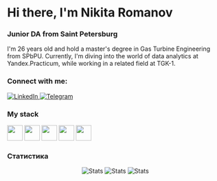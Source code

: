 <h1>Hi there, I'm Nikita Romanov </h1>
<h3>Junior DA from Saint Petersburg</h3>

<p>I'm 26 years old and hold a master's degree in Gas Turbine Engineering from SPbPU. Currently, I'm diving into the world of data analytics at Yandex.Practicum, while working in a related field at TGK-1.</p>


<h3>Connect with me:</h3>
<a href="https://www.linkedin.com/in/nikitaaromanovv">
  <img src="https://img.shields.io/badge/LinkedIn-%230077B5.svg?style=for-the-badge&logo=linkedin&logoColor=white" alt="LinkedIn"/>
</a>
<a href="https://t.me/nikitaaromanovv">
  <img src="https://img.shields.io/badge/Telegram-%232CA5E0.svg?style=for-the-badge&logo=telegram&logoColor=white" alt="Telegram"/>
</a>

<h3>My stack</h3>
<p>
  <img src="https://cdn.jsdelivr.net/gh/devicons/devicon/icons/python/python-plain.svg" height="36" />
  <img src="https://cdn.jsdelivr.net/gh/devicons/devicon/icons/pycharm/pycharm-original.svg" height="36" />
  <img src="https://cdn.jsdelivr.net/gh/devicons/devicon/icons/sdl/sdl-original.svg" height="36" />
  <img src="https://cdn.jsdelivr.net/gh/devicons/devicon/icons/postgresql/postgresql-original.svg" height="36" />
  <img src="https://cdn.jsdelivr.net/gh/devicons/devicon/icons/jupyter/jupyter-original.svg" height="36" />
</p>


<h3>Статистика</h3>
    <div id="stat" align="center">
        <img src="http://github-profile-summary-cards.vercel.app/api/cards/stats?username=nikitaaromanovv&theme=github_dark" alt="Stats"/>
        <img src="http://github-profile-summary-cards.vercel.app/api/cards/repos-per-language?username=nikitaaromanovv&theme=github_dark" alt="Stats"/>
        <img src="http://github-profile-summary-cards.vercel.app/api/cards/profile-details?username=nikitaaromanovv&theme=github_dark" alt="Stats"/>
    </div>


